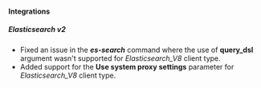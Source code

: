 
#### Integrations

##### Elasticsearch v2

- Fixed an issue in the ***es-search*** command where the use of **query_dsl** argument wasn't supported for *Elasticsearch_V8* client type.
- Added support for the **Use system proxy settings** parameter for *Elasticsearch_V8* client type.
